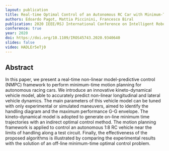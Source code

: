 ```yaml
---
layout: publication
title: Real-time Optimal Control of an Autonomous RC Car with Minimum-Time Maneuvers and a Novel Kineto-Dynamical Model
authors: Edoardo Pagot, Mattia Piccinini, Francesco Biral
publication: 2020 IEEE/RSJ International Conference on Intelligent Robots and Systems (IROS)
conference: true
year: 2020
doi: https://doi.org/10.1109/IROS45743.2020.9340640
slides: false
video: HADLEr5eTj0
---
```


## Abstract

In this paper, we present a real-time non-linear model-predictive control (NMPC) framework to perform minimum-time motion planning for autonomous racing cars. We introduce an innovative kineto-dynamical vehicle model, able to accurately predict non-linear longitudinal and lateral vehicle dynamics. The main parameters of this vehicle model can be tuned with only experimental or simulated maneuvers, aimed to identify the handling diagram and the maximum performance G-G envelope. The kineto-dynamical model is adopted to generate on-line minimum time trajectories with an indirect optimal control method. The motion planning framework is applied to control an autonomous 1:8 RC vehicle near the limits of handling along a test circuit. Finally, the effectiveness of the proposed algorithms is illustrated by comparing the experimental results with the solution of an off-line minimum-time optimal control problem.